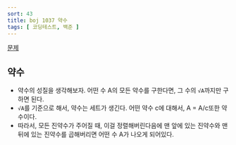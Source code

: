 ```yaml
---
sort: 43
title: boj 1037 약수
tags: [ 코딩테스트, 백준 ]
---
```


[문제](https://www.acmicpc.net/problem/1037)

## 약수

* 약수의 성질을 생각해보자. 어떤 수 A의 모든 약수를 구한다면, 그 수의 `√A`까지만 구하면 된다.
* `√A`를 기준으로 해서, 약수는 세트가 생긴다. 어떤 약수 c에 대해서, A = A/c또한 약수이다.
* 따라서, 모든 진약수가 주어질 때, 이걸 정렬해버린다음에 맨 앞에 있는 진약수와 맨 뒤에 있는 진약수를 곱해버리면 어떤 수 A가 나오게 되어있다.

